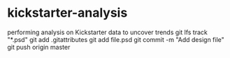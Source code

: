 # kickstarter-analysis
performing analysis on Kickstarter data to uncover trends
git lfs track "*.psd"
git add .gitattributes
git add file.psd
git commit -m "Add design file"
git push origin master
